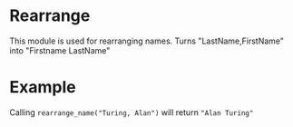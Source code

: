 Rearrange
===================

This module is used for rearranging names.
Turns "LastName,FirstName" into "Firstname LastName"

# Example

Calling `rearrange_name("Turing, Alan")` will return `"Alan Turing"`
